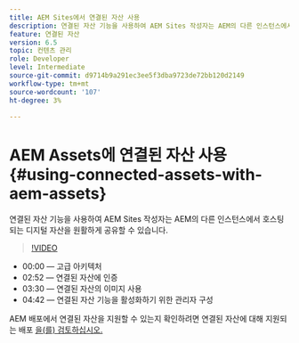 ```yaml
---
title: AEM Sites에서 연결된 자산 사용
description: 연결된 자산 기능을 사용하여 AEM Sites 작성자는 AEM의 다른 인스턴스에서 호스팅되는 디지털 자산을 원활하게 공유할 수 있습니다.
feature: 연결된 자산
version: 6.5
topic: 컨텐츠 관리
role: Developer
level: Intermediate
source-git-commit: d9714b9a291ec3ee5f3dba9723de72bb120d2149
workflow-type: tm+mt
source-wordcount: '107'
ht-degree: 3%

---
```



# AEM Assets에 연결된 자산 사용{#using-connected-assets-with-aem-assets}

연결된 자산 기능을 사용하여 AEM Sites 작성자는 AEM의 다른 인스턴스에서 호스팅되는 디지털 자산을 원활하게 공유할 수 있습니다.

>[!VIDEO](https://video.tv.adobe.com/v/26060?quality=12&learn=on)

* 00:00 — 고급 아키텍처
* 02:52 — 연결된 자산에 인증
* 03:30 — 연결된 자산의 이미지 사용
* 04:42 — 연결된 자산 기능을 활성화하기 위한 관리자 구성

AEM 배포에서 연결된 자산을 지원할 수 있는지 확인하려면 연결된 자산에 대해 지원되는 배포 [을(를) 검토하십시오.](https://docs.adobe.com/content/help/en/experience-manager-65/assets/using/use-assets-across-connected-assets-instances.html#prerequisites)